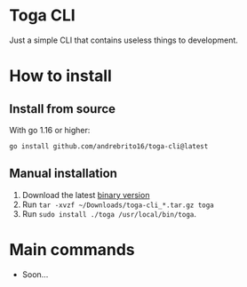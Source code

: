 # Toga CLI

Just a simple CLI that contains useless things to development.

# How to install
## Install from source
With go 1.16 or higher:
```
go install github.com/andrebrito16/toga-cli@latest
```

## Manual installation
1. Download the latest [binary version](https://github.com/andrebrito16/toga-cli/releases)
2. Run `tar -xvzf ~/Downloads/toga-cli_*.tar.gz toga`
3. Run `sudo install ./toga /usr/local/bin/toga`.

# Main commands
- Soon...